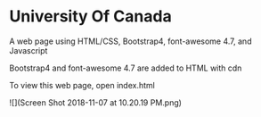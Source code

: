 # University Of Canada
A web page using HTML/CSS, Bootstrap4, font-awesome 4.7, and Javascript 

Bootstrap4 and font-awesome 4.7 are added to HTML with cdn

To view this web page,  open index.html


![](Screen Shot 2018-11-07 at 10.20.19 PM.png)
